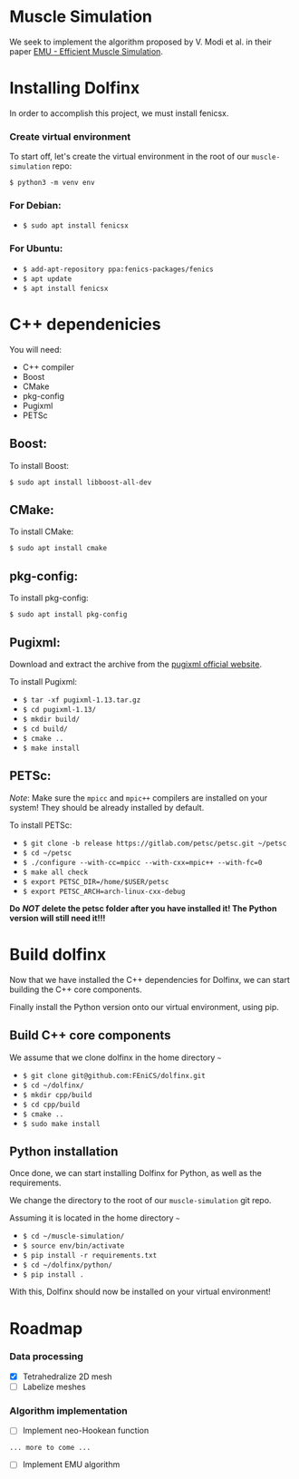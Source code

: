 # Muscle Simulation 

We seek to implement the algorithm proposed by V. Modi et al. in their paper [EMU - Efficient Muscle Simulation](https://www.dgp.toronto.edu/projects/efficient-muscles/emu.pdf).

# Installing Dolfinx

In order to accomplish this project, we must install fenicsx.


### Create virtual environment

To start off, let's create the virtual environment in the root of our `muscle-simulation` repo:

`$ python3 -m venv env`

### For **Debian**:
- `$ sudo apt install fenicsx`

### For **Ubuntu**:
- `$ add-apt-repository ppa:fenics-packages/fenics`
- `$ apt update`
- `$ apt install fenicsx`

# C++ dependenicies

You will need:
- C++ compiler
- Boost
- CMake
- pkg-config
- Pugixml
- PETSc

## Boost:

To install Boost:

`$ sudo apt install libboost-all-dev`

## CMake:

To install CMake:

`$ sudo apt install cmake`

## pkg-config:

To install pkg-config:

`$ sudo apt install pkg-config`

## Pugixml:

Download and extract the archive from the [pugixml official website](https://pugixml.org/).

To install Pugixml:

- `$ tar -xf pugixml-1.13.tar.gz`
- `$ cd pugixml-1.13/`
- `$ mkdir build/`
- `$ cd build/`
- `$ cmake ..`
- `$ make install`

## PETSc:

*Note*: Make sure the `mpicc` and `mpic++` compilers are installed on your system! They should be already installed by default.

To install PETSc:

- `$ git clone -b release https://gitlab.com/petsc/petsc.git ~/petsc`
- `$ cd ~/petsc`
- `$ ./configure --with-cc=mpicc --with-cxx=mpic++ --with-fc=0`
- `$ make all check`
- `$ export PETSC_DIR=/home/$USER/petsc`
- `$ export PETSC_ARCH=arch-linux-cxx-debug`

**Do** ***NOT*** **delete the petsc folder after you have installed it! The Python version will still need it!!!**

# Build dolfinx

Now that we have installed the C++ dependencies for Dolfinx, we can start building the C++ core components.

Finally install the Python version onto our virtual environment, using pip.

## Build C++ core components

We assume that we clone dolfinx in the home directory `~`

- `$ git clone git@github.com:FEniCS/dolfinx.git`
- `$ cd ~/dolfinx/`
- `$ mkdir cpp/build`
- `$ cd cpp/build`
- `$ cmake ..`
- `$ sudo make install`

## Python installation

Once done, we can start installing Dolfinx for Python, as well as the requirements.

We change the directory to the root of our `muscle-simulation` git repo.

Assuming it is located in the home directory `~`

- `$ cd ~/muscle-simulation/`
- `$ source env/bin/activate`
- `$ pip install -r requirements.txt`
- `$ cd ~/dolfinx/python/`
- `$ pip install .`

With this, Dolfinx should now be installed on your virtual environment!

# Roadmap

### Data processing
* [x] Tetrahedralize 2D mesh
* [ ] Labelize meshes

### Algorithm implementation
* [ ] Implement neo-Hookean function

`... more to come ...`

* [ ] Implement EMU algorithm
